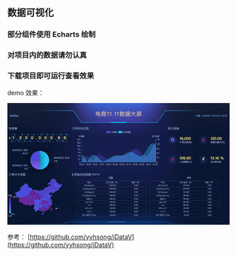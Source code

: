 ## 数据可视化

### 部分组件使用 Echarts 绘制

### 对项目内的数据请勿认真

### 下载项目即可运行查看效果

demo 效果：

![Image text](https://raw.githubusercontent.com/dongchunhai/data-view/master/img/demo.png)

参考： [https://github.com/yyhsong/iDataV](https://github.com/yyhsong/iDataV)
